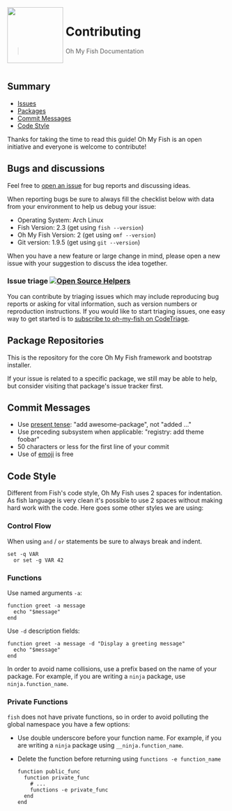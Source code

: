 <img src="https://cdn.rawgit.com/oh-my-fish/oh-my-fish/e4f1c2e0219a17e2c748b824004c8d0b38055c16/docs/logo.svg" align="left" width="128px" height="128px"/>
<img align="left" width="0" height="128px"/>

# Contributing

> Oh My Fish Documentation

<br>

## Summary

* [Issues](#bugs-and-discussions)
* [Packages](#package-repositories)
* [Commit Messages](#commit-messages)
* [Code Style](#code-style)

Thanks for taking the time to read this guide! Oh My Fish is an open initiative and everyone is welcome to contribute!

## Bugs and discussions

Feel free to [open an issue](https://github.com/oh-my-fish/oh-my-fish/issues) for bug reports and discussing ideas.

When reporting bugs be sure to always fill the checklist below with data from your environment to help us debug your issue:

* Operating System: Arch Linux
* Fish Version: 2.3 (get using `fish --version`)
* Oh My Fish Version: 2  (get using `omf --version`)
* Git version: 1.9.5 (get using `git --version`)

When you have a new feature or large change in mind, please open a new issue with your suggestion to discuss the idea together.

### Issue triage [![Open Source Helpers](https://www.codetriage.com/oh-my-fish/oh-my-fish/badges/users.svg)](https://www.codetriage.com/oh-my-fish/oh-my-fish)

You can contribute by triaging issues which may include reproducing bug reports or asking for vital information, such as version numbers or reproduction instructions. If you would like to start triaging issues, one easy way to get started is to [subscribe to oh-my-fish on CodeTriage](https://www.codetriage.com/oh-my-fish/oh-my-fish).

## Package Repositories

This is the repository for the core Oh My Fish framework and bootstrap installer.

If your issue is related to a specific package, we still may be able to help, but consider visiting that package's issue tracker first.

## Commit Messages

+ Use [present tense](https://simple.wikipedia.org/wiki/Present_tense): "add awesome-package", not "added ..."
+ Use preceding subsystem when applicable: "registry: add theme foobar"
+ 50 characters or less for the first line of your commit
+ Use of [emoji](http://www.emoji-cheat-sheet.com/) is free

## Code Style

Different from Fish's code style, Oh My Fish uses 2 spaces for indentation. As fish language is very clean it's possible to use 2 spaces without making hard work with the code. Here goes some other styles we are using:

### Control Flow

When using `and` / `or` statements be sure to always break and indent.

```fish
set -q VAR
  or set -g VAR 42
```

### Functions

Use named arguments `-a`:

```fish
function greet -a message
  echo "$message"
end
```

Use `-d` description fields:

```fish
function greet -a message -d "Display a greeting message"
  echo "$message"
end
```

In order to avoid name collisions, use a prefix based on the name of your package. For example, if you are writing a `ninja` package, use `ninja.function_name`.


### Private Functions

`fish` does not have private functions, so in order to avoid polluting the global namespace you have a few options:


+ Use double underscore before your function name. For example, if you are writing a `ninja` package using `__ninja.function_name`.

+ Delete the function before returning using `functions -e function_name`

  ```fish
  function public_func
    function private_func
      # ...
      functions -e private_func
    end
  end
  ```
  
